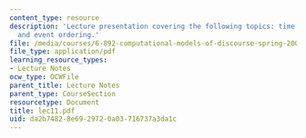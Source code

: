 ```yaml
---
content_type: resource
description: 'Lecture presentation covering the following topics: time marker disambiguation,
  and event ordering.'
file: /media/courses/6-892-computational-models-of-discourse-spring-2004/da2b74828e6929720a03716737a3da1c_lec11.pdf
file_type: application/pdf
learning_resource_types:
- Lecture Notes
ocw_type: OCWFile
parent_title: Lecture Notes
parent_type: CourseSection
resourcetype: Document
title: lec11.pdf
uid: da2b7482-8e69-2972-0a03-716737a3da1c
---
```

